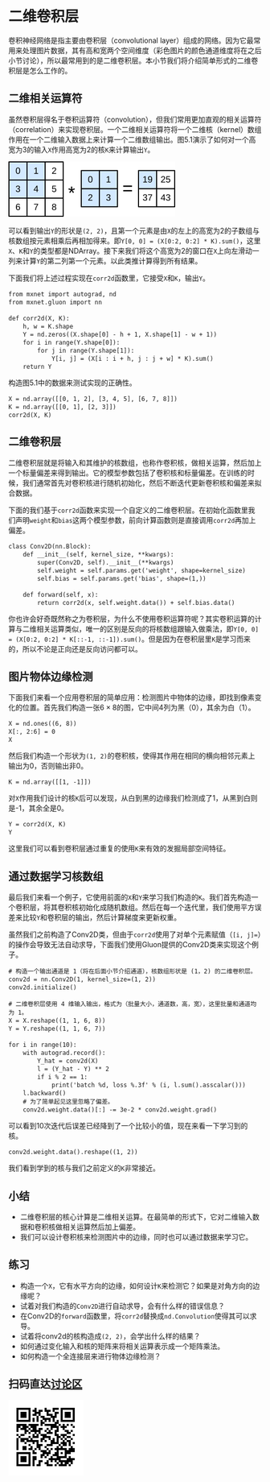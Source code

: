 # 二维卷积层

卷积神经网络是指主要由卷积层（convolutional layer）组成的网络。因为它最常用来处理图片数据，其有高和宽两个空间维度（彩色图片的颜色通道维度将在之后小节讨论），所以最常用到的是二维卷积层。本小节我们将介绍简单形式的二维卷积层是怎么工作的。

## 二维相关运算符

虽然卷积层得名于卷积运算符（convolution），但我们常用更加直观的相关运算符（correlation）来实现卷积层。一个二维相关运算符将一个二维核（kernel）数组作用在一个二维输入数据上来计算一个二维数组输出。图5.1演示了如何对一个高宽为3的输入`X`作用高宽为2的核`K`来计算输出`Y`。

![二维相关运算符，高亮了计算第一个输出元素所使用的输入和核数组元素。](../img/correlation.svg)

可以看到输出`Y`的形状是`(2, 2)`，且第一个元素是由`X`的左上的高宽为2的子数组与核数组按元素相乘后再相加得来。即`Y[0, 0] = (X[0:2, 0:2] * K).sum()`，这里`X`、`K`和`Y`的类型都是NDArray。接下来我们将这个高宽为2的窗口在`X`上向左滑动一列来计算`Y`的第二列第一个元素。以此类推计算得到所有结果。

下面我们将上述过程实现在`corr2d`函数里，它接受`X`和`K`，输出`Y`。

```{.python .input}
from mxnet import autograd, nd
from mxnet.gluon import nn

def corr2d(X, K):
    h, w = K.shape
    Y = nd.zeros((X.shape[0] - h + 1, X.shape[1] - w + 1))
    for i in range(Y.shape[0]):
        for j in range(Y.shape[1]):
            Y[i, j] = (X[i : i + h, j : j + w] * K).sum()
    return Y
```

构造图5.1中的数据来测试实现的正确性。

```{.python .input}
X = nd.array([[0, 1, 2], [3, 4, 5], [6, 7, 8]])
K = nd.array([[0, 1], [2, 3]])
corr2d(X, K)
```

## 二维卷积层

二维卷积层就是将输入和其维护的核数组，也称作卷积核，做相关运算，然后加上一个标量偏差来得到输出。它的模型参数包括了卷积核和标量偏差。在训练的时候，我们通常首先对卷积核进行随机初始化，然后不断迭代更新卷积核和偏差来拟合数据。

下面的我们基于`corr2d`函数来实现一个自定义的二维卷积层。在初始化函数里我们声明`weight`和`bias`这两个模型参数，前向计算函数则是直接调用`corr2d`再加上偏差。

```{.python .input  n=70}
class Conv2D(nn.Block):
    def __init__(self, kernel_size, **kwargs):
        super(Conv2D, self).__init__(**kwargs)
        self.weight = self.params.get('weight', shape=kernel_size)
        self.bias = self.params.get('bias', shape=(1,))

    def forward(self, x):
        return corr2d(x, self.weight.data()) + self.bias.data()
```

你也许会好奇既然称之为卷积层，为什么不使用卷积运算符呢？其实卷积运算的计算与二维相关运算类似，唯一的区别是反向的将核数组跟输入做乘法，即`Y[0, 0] = (X[0:2, 0:2] * K[::-1, ::-1]).sum()`。但是因为在卷积层里`K`是学习而来的，所以不论是正向还是反向访问都可以。

## 图片物体边缘检测

下面我们来看一个应用卷积层的简单应用：检测图片中物体的边缘，即找到像素变化的位置。首先我们构造一张$6\times 8$的图，它中间4列为黑（0），其余为白（1）。

```{.python .input  n=66}
X = nd.ones((6, 8))
X[:, 2:6] = 0
X
```

然后我们构造一个形状为`(1, 2)`的卷积核，使得其作用在相同的横向相邻元素上输出为0，否则输出非0。

```{.python .input  n=67}
K = nd.array([[1, -1]])
```

对`X`作用我们设计的核`K`后可以发现，从白到黑的边缘我们检测成了1，从黑到白则是-1，其余全是0。

```{.python .input  n=69}
Y = corr2d(X, K)
Y
```

这里我们可以看到卷积层通过重复的使用`K`来有效的发掘局部空间特征。

## 通过数据学习核数组

最后我们来看一个例子，它使用前面的`X`和`Y`来学习我们构造的`K`。我们首先构造一个卷积层，将其卷积核初始化成随机数组。然后在每一个迭代里，我们使用平方误差来比较`Y`和卷积层的输出，然后计算梯度来更新权重。

虽然我们之前构造了Conv2D类，但由于`corr2d`使用了对单个元素赋值（`[i, j]=`）的操作会导致无法自动求导，下面我们使用Gluon提供的Conv2D类来实现这个例子。

```{.python .input  n=83}
# 构造一个输出通道是 1（将在后面小节介绍通道），核数组形状是 (1，2) 的二维卷积层。
conv2d = nn.Conv2D(1, kernel_size=(1, 2))
conv2d.initialize()

# 二维卷积层使用 4 维输入输出，格式为（批量大小，通道数，高，宽），这里批量和通道均为 1。
X = X.reshape((1, 1, 6, 8))
Y = Y.reshape((1, 1, 6, 7))

for i in range(10):
    with autograd.record():
        Y_hat = conv2d(X)
        l = (Y_hat - Y) ** 2
        if i % 2 == 1:
            print('batch %d, loss %.3f' % (i, l.sum().asscalar()))
    l.backward()
    # 为了简单起见这里忽略了偏差。
    conv2d.weight.data()[:] -= 3e-2 * conv2d.weight.grad()
```

可以看到10次迭代后误差已经降到了一个比较小的值，现在来看一下学习到的核。

```{.python .input}
conv2d.weight.data().reshape((1, 2))
```

我们看到学到的核与我们之前定义的`K`非常接近。

## 小结

- 二维卷积层的核心计算是二维相关运算。在最简单的形式下，它对二维输入数据和卷积核做相关运算然后加上偏差。
- 我们可以设计卷积核来检测图片中的边缘，同时也可以通过数据来学习它。

## 练习

- 构造一个`X`，它有水平方向的边缘，如何设计`K`来检测它？如果是对角方向的边缘呢？
- 试着对我们构造的`Conv2D`进行自动求导，会有什么样的错误信息？
- 在Conv2D的`forward`函数里，将`corr2d`替换成`nd.Convolution`使得其可以求导。
- 试着将conv2d的核构造成`(2, 2)`，会学出什么样的结果？
- 如何通过变化输入和核的矩阵来将相关运算表示成一个矩阵乘法。
- 如何构造一个全连接层来进行物体边缘检测？

## 扫码直达[讨论区](https://discuss.gluon.ai/t/topic/6314)

![](../img/qr_conv-layer.svg)
